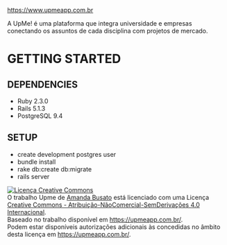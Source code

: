 https://www.upmeapp.com.br

A UpMe! é uma plataforma que integra universidade e empresas conectando os assuntos de cada disciplina com projetos de mercado.

# GETTING STARTED

## DEPENDENCIES

* Ruby 2.3.0
* Rails 5.1.3
* PostgreSQL 9.4

## SETUP

* create development postgres user
* bundle install
* rake db:create db:migrate
* rails server

<a rel="license" href="http://creativecommons.org/licenses/by-nc-nd/4.0/"><img alt="Licença Creative Commons" style="border-width:0" src="https://i.creativecommons.org/l/by-nc-nd/4.0/80x15.png" /></a><br />O trabalho <span xmlns:dct="http://purl.org/dc/terms/" property="dct:title">Upme</span> de <a xmlns:cc="http://creativecommons.org/ns#" href="https://upmeapp.com.br/" property="cc:attributionName" rel="cc:attributionURL">Amanda Busato</a> está licenciado com uma Licença <a rel="license" href="http://creativecommons.org/licenses/by-nc-nd/4.0/">Creative Commons - Atribuição-NãoComercial-SemDerivações 4.0 Internacional</a>.<br />Baseado no trabalho disponível em <a xmlns:dct="http://purl.org/dc/terms/" href="https://upmeapp.com.br/" rel="dct:source">https://upmeapp.com.br/</a>.<br />Podem estar disponíveis autorizações adicionais às concedidas no âmbito desta licença em <a xmlns:cc="http://creativecommons.org/ns#" href="https://upmeapp.com.br/" rel="cc:morePermissions">https://upmeapp.com.br/</a>.
